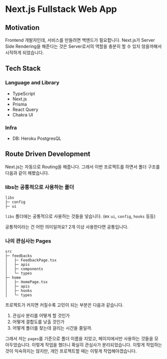 # Next.js Fullstack Web App

## Motivation

Frontend 개발자인데, 서비스를 만들려면 백엔드가 필요합니다. Next.js가 Server Side Rendering을 해준다는 것은 Server로서의 역할을 충분히 할 수 있지 않을까해서 시작하게 되었습니다.

## Tech Stack

### Language and Library

- TypeScript
- Next.js
- Prisma
- React Query
- Chakra UI

### Infra

- DB: Heroku PostgresQL

## Route Driven Development

Next.js는 자동으로 Routing을 해줍니다. 그래서 이번 프로젝트를 하면서 폴더 구조를 다음과 같이 해봤습니다.

### libs는 공통적으로 사용하는 폴더

```
libs
├─ config
├─ ui
```

`libs` 폴더에는 공통적으로 사용하는 것들을 넣습니다. (ex `ui`, `config`, `hooks` 등등)

공통적이라는 건 어떤 의미일까요?
2개 이상 사용한다면 공통입니다.

### 나의 관심사는 Pages

```
src
├─ feedbacks
│   ├─ FeedbackPage.tsx
│   ├─ apis
│   ├─ components
│   └─ types
├─ home
│   ├─ HomePage.tsx
│   ├─ apis
│   ├─ hooks
│   └─ types
```

프로젝트가 커지면 커질수록 고민이 되는 부분은 다음과 같습니다.

1. 관심사 분리를 어떻게 할 것인가
2. 어떻게 결합도를 낮출 것인가
3. 어떻게 폴더를 찾는데 걸리는 시간을 줄일까.

그래서 저는 `pages`를 기준으로 폴더 이름을 지었고, 페이지에서만 사용하는 것들을 모아두었습니다. 이렇게 작업을 했더니 확실히 관심사가 분리되었습니다. 이렇게 작업하는 것이 익숙하지는 않지만, 개인 프로젝트할 때는 이렇게 작업해야겠습니다.
